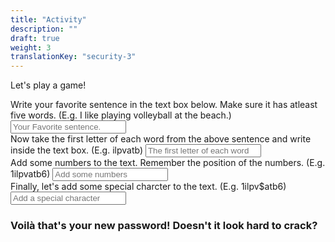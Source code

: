 ```yaml
---
title: "Activity"
description: ""
draft: true
weight: 3
translationKey: "security-3"
---
```


Let's play a game!

<form accept-charset="UTF-8" action="https://formkeep.com/f/exampletoken" method="POST">
  <input type="hidden" name="utf8" value="✓">
  Write your favorite sentence in the text box below. Make sure it has atleast five words. (E.g. I like playing volleyball at the beach.)
  <input type="email"  name="email" placeholder="Your Favorite sentence.">
</br>
   Now take the first letter of each word from the above sentence and write inside the text box. (E.g. ilpvatb)
  <input type="text" name="name" placeholder="The first letter of each word">
</br>
   Add some numbers to the text. Remember the position of the numbers. (E.g. 1ilpvatb6)
  <input type="tel" name="phone" placeholder="Add some numbers">
</br>
  Finally, let's add some special charcter to the text. (E.g. 1ilpv$atb6)
  <input type="tel" name="phone" placeholder="Add a special character">

</br>
</form>


### Voilà that's your new password! Doesn't it look hard to crack?
